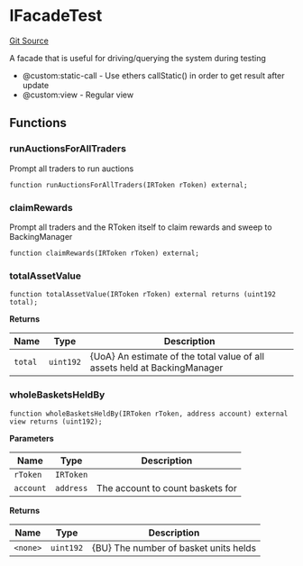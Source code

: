 # IFacadeTest
[Git Source](https://github.com/larrythecucumber321/protocol/blob/0e60393685a4ae7994ac986273cdfa4cf9c069ed/contracts/interfaces/IFacadeTest.sol)

A facade that is useful for driving/querying the system during testing
- @custom:static-call - Use ethers callStatic() in order to get result after update
- @custom:view - Regular view


## Functions
### runAuctionsForAllTraders

Prompt all traders to run auctions


```solidity
function runAuctionsForAllTraders(IRToken rToken) external;
```

### claimRewards

Prompt all traders and the RToken itself to claim rewards and sweep to BackingManager


```solidity
function claimRewards(IRToken rToken) external;
```

### totalAssetValue


```solidity
function totalAssetValue(IRToken rToken) external returns (uint192 total);
```
**Returns**

|Name|Type|Description|
|----|----|-----------|
|`total`|`uint192`|{UoA} An estimate of the total value of all assets held at BackingManager|


### wholeBasketsHeldBy


```solidity
function wholeBasketsHeldBy(IRToken rToken, address account) external view returns (uint192);
```
**Parameters**

|Name|Type|Description|
|----|----|-----------|
|`rToken`|`IRToken`||
|`account`|`address`|The account to count baskets for|

**Returns**

|Name|Type|Description|
|----|----|-----------|
|`<none>`|`uint192`|{BU} The number of basket units helds|


